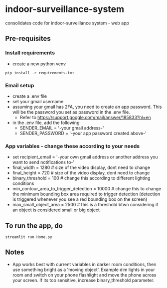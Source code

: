 # indoor-surveillance-system
consolidates code for indoor-surveillance system - web app

## Pre-requisites

### Install requirements
- create a new python venv

```pip install -r requirements.txt```

### Email setup
- create a .env file
- set your gmail username
- assuming your gmail has 2FA, you need to create an app password. This will be the password you set as password in the .env file.
  - Refer to https://support.google.com/mail/answer/185833?hl=en
- in the .env file, add the following
  - SENDER_EMAIL = '-your gmail address-'
  - SENDER_PASSWORD = '-your app password created above-'
 
### App variables - change these according to your needs
- set recipient_email = '-your own gmail address or another address you want to send notifications to-'
- final_width = 1280 # size of the video display, dont need to change
- final_height = 720 # size of the video display, dont need to change
- binary_threshold = 100 # change this according to different lighting conditions
- min_contour_area_to_trigger_detection = 10000 # change this to change the minimum bounding box area required to trigger detection (detection is triggered whenever you see a red bounding box on the screen)
- max_small_object_area = 2500 # this is a threshold btwn considering if an object is considered small or big object

## To run the app, do
```streamlit run Home.py```

## Notes
- App works best with current variables in darker room conditions, then use something bright as a 'moving object'. Example dim lights in your room and switch on your phone flashlight and move the phone across your screen. If its too sensitive, increase binary_threshold parameter.

